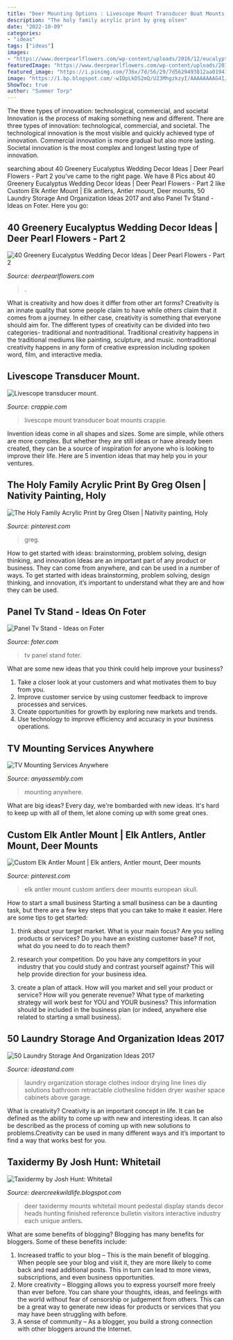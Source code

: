 ```yaml
---
title: "Deer Mounting Options : Livescope Mount Transducer Boat Mounts Crappie"
description: "The holy family acrylic print by greg olsen"
date: "2022-10-09"
categories:
- "ideas"
tags: ["ideas"]
images:
- "https://www.deerpearlflowers.com/wp-content/uploads/2016/12/eucalyptus-green-wedding-centerpiece.jpg"
featuredImage: "https://www.deerpearlflowers.com/wp-content/uploads/2016/12/eucalyptus-green-wedding-centerpiece.jpg"
featured_image: "https://i.pinimg.com/736x/7d/56/29/7d5629493812aa01941763397cd03cdb--nativity-scene-pictures-greg-olsen-art.jpg"
image: "https://1.bp.blogspot.com/-wIDpLkDS2mQ/U23MhgzkzyI/AAAAAAAAG4I/TtGEsjGTr2s/s1600/IMG_2001.JPG"
ShowToc: true
author: "Summer Torp"
---
```



The three types of innovation: technological, commercial, and societal
Innovation is the process of making something new and different. There are three types of innovation: technological, commercial, and societal. The technological innovation is the most visible and quickly achieved type of innovation. Commercial innovation is more gradual but also more lasting. Societal innovation is the most complex and longest lasting type of innovation.

	

		
searching about 40 Greenery Eucalyptus Wedding Decor Ideas | Deer Pearl Flowers - Part 2 you've came to the right page. We have 8 Pics about 40 Greenery Eucalyptus Wedding Decor Ideas | Deer Pearl Flowers - Part 2 like Custom Elk Antler Mount | Elk antlers, Antler mount, Deer mounts, 50 Laundry Storage And Organization Ideas 2017 and also Panel Tv Stand - Ideas on Foter. Here you go:
		
    
## 40 Greenery Eucalyptus Wedding Decor Ideas | Deer Pearl Flowers - Part 2

<img loading=lazy src="https://www.deerpearlflowers.com/wp-content/uploads/2016/12/eucalyptus-green-wedding-centerpiece.jpg" onerror="this.onerror=null;this.src='https://tse4.mm.bing.net/th?id=OIP.on1tFLx9G8Mtmsv-zO61qwHaLH&amp;pid=15.1';" alt="40 Greenery Eucalyptus Wedding Decor Ideas | Deer Pearl Flowers - Part 2">

_Source: deerpearlflowers.com_

>. 

	

What is creativity and how does it differ from other art forms?
Creativity is an innate quality that some people claim to have while others claim that it comes from a journey. In either case, creativity is something that everyone should aim for. The different types of creativity can be divided into two categories- traditional and nontraditional. Traditional creativity happens in the traditional mediums like painting, sculpture, and music. nontraditional creativity happens in any form of creative expression including spoken word, film, and interactive media.

    
## Livescope Transducer Mount.

<img loading=lazy src="https://www.crappie.com/crappie/attachments/fishing-electronics-and-photography/349728d1563184125-livescope-transducer-mount-mvimg_20190713_110915971-jpg" onerror="this.onerror=null;this.src='https://tse3.mm.bing.net/th?id=OIP.Mqcd_0Te6dwJfF09OHCXvQHaJ4&amp;pid=15.1';" alt="Livescope transducer mount.">

_Source: crappie.com_

>livescope mount transducer boat mounts crappie. 

	

Invention ideas come in all shapes and sizes. Some are simple, while others are more complex. But whether they are still ideas or have already been created, they can be a source of inspiration for anyone who is looking to improve their life. Here are 5 invention ideas that may help you in your ventures.

    
## The Holy Family Acrylic Print By Greg Olsen | Nativity Painting, Holy

<img loading=lazy src="https://i.pinimg.com/736x/7d/56/29/7d5629493812aa01941763397cd03cdb--nativity-scene-pictures-greg-olsen-art.jpg" onerror="this.onerror=null;this.src='https://tse1.mm.bing.net/th?id=OIP.rEXLduKZx6iK1M0pXjEXMgHaKJ&amp;pid=15.1';" alt="The Holy Family Acrylic Print by Greg Olsen | Nativity painting, Holy">

_Source: pinterest.com_

>greg. 

	

How to get started with ideas: brainstorming, problem solving, design thinking, and innovation
Ideas are an important part of any product or business. They can come from anywhere, and can be used in a number of ways. To get started with ideas brainstorming, problem solving, design thinking, and innovation, it’s important to understand what they are and how they can be used.

    
## Panel Tv Stand - Ideas On Foter

<img loading=lazy src="https://foter.com/photos/title/panel-tv-stand.jpg" onerror="this.onerror=null;this.src='https://tse1.mm.bing.net/th?id=OIP.eXVa9eN8fEX57KIQ2JQTYgHaLJ&amp;pid=15.1';" alt="Panel Tv Stand - Ideas on Foter">

_Source: foter.com_

>tv panel stand foter. 

	

What are some new ideas that you think could help improve your business?
1. Take a closer look at your customers and what motivates them to buy from you.
2. Improve customer service by using customer feedback to improve processes and services.
3. Create opportunities for growth by exploring new markets and trends. 
4. Use technology to improve efficiency and accuracy in your business operations.

    
## TV Mounting Services Anywhere

<img loading=lazy src="https://irp-cdn.multiscreensite.com/3dfbf373/dms3rep/multi/TV+Installation+in+Display+Case.jpg" onerror="this.onerror=null;this.src='https://tse1.mm.bing.net/th?id=OIP.jKzJ_vsVhUq1g2cr9RA54wHaJ4&amp;pid=15.1';" alt="TV Mounting Services Anywhere">

_Source: anyassembly.com_

>mounting anywhere. 

	

What are big ideas?
Every day, we're bombarded with new ideas. It's hard to keep up with all of them, let alone coming up with some great ones.

    
## Custom Elk Antler Mount | Elk Antlers, Antler Mount, Deer Mounts

<img loading=lazy src="https://i.pinimg.com/736x/77/53/46/77534617890aa6afd67cee3f573b5916.jpg" onerror="this.onerror=null;this.src='https://tse3.mm.bing.net/th?id=OIP._HyCwlWIR3gpd63ZN8dZ6AHaJ3&amp;pid=15.1';" alt="Custom Elk Antler Mount | Elk antlers, Antler mount, Deer mounts">

_Source: pinterest.com_

>elk antler mount custom antlers deer mounts european skull. 

	

How to start a small business
Starting a small business can be a daunting task, but there are a few key steps that you can take to make it easier. Here are some tips to get started:
1. think about your target market. What is your main focus? Are you selling products or services? Do you have an existing customer base? If not, what do you need to do to reach them?

2. research your competition. Do you have any competitors in your industry that you could study and contrast yourself against? This will help provide direction for your business idea.

3. create a plan of attack. How will you market and sell your product or service? How will you generate revenue? What type of marketing strategy will work best for YOU and YOUR business? This information should be included in the business plan (or indeed, anywhere else related to starting a small business).

    
## 50 Laundry Storage And Organization Ideas 2017

<img loading=lazy src="http://ideastand.com/wp-content/uploads/2016/03/6-laundry-storage-and-organization-ideas.jpg" onerror="this.onerror=null;this.src='https://tse1.mm.bing.net/th?id=OIP.1VqkkaFaXEjAwG8O7ZIlxgHaJ4&amp;pid=15.1';" alt="50 Laundry Storage And Organization Ideas 2017">

_Source: ideastand.com_

>laundry organization storage clothes indoor drying line lines diy solutions bathroom retractable clothesline hidden dryer washer space cabinets above garage. 

	

What is creativity?
Creativity is an important concept in life. It can be defined as the ability to come up with new and interesting ideas. It can also be described as the process of coming up with new solutions to problems.Creativity can be used in many different ways and it’s important to find a way that works best for you.

    
## Taxidermy By Josh Hunt: Whitetail

<img loading=lazy src="https://1.bp.blogspot.com/-wIDpLkDS2mQ/U23MhgzkzyI/AAAAAAAAG4I/TtGEsjGTr2s/s1600/IMG_2001.JPG" onerror="this.onerror=null;this.src='https://tse3.mm.bing.net/th?id=OIP.FtfIUmkY7eJ1ecyp_5s9eAHaJ4&amp;pid=15.1';" alt="Taxidermy by Josh Hunt: Whitetail">

_Source: deercreekwildlife.blogspot.com_

>deer taxidermy mounts whitetail mount pedestal display stands decor heads hunting finished reference bulletin visitors interactive industry each unique antlers. 

	

What are some benefits of blogging?
Blogging has many benefits for bloggers. Some of these benefits include: 
1. Increased traffic to your blog – This is the main benefit of blogging. When people see your blog and visit it, they are more likely to come back and read additional posts. This in turn can lead to more views, subscriptions, and even business opportunities. 
2. More creativity – Blogging allows you to express yourself more freely than ever before. You can share your thoughts, ideas, and feelings with the world without fear of censorship or judgement from others. This can be a great way to generate new ideas for products or services that you may have been struggling with before. 
3. A sense of community – As a blogger, you build a strong connection with other bloggers around the Internet.

